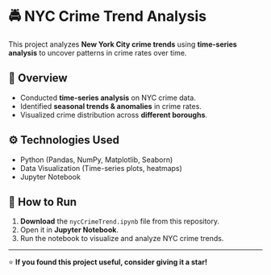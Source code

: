 # 🚔 NYC Crime Trend Analysis  

This project analyzes **New York City crime trends** using **time-series analysis** to uncover patterns in crime rates over time.

## 📌 Overview  
- Conducted **time-series analysis** on NYC crime data.  
- Identified **seasonal trends & anomalies** in crime rates.  
- Visualized crime distribution across **different boroughs**.  

## ⚙️ Technologies Used  
- Python (Pandas, NumPy, Matplotlib, Seaborn)  
- Data Visualization (Time-series plots, heatmaps)  
- Jupyter Notebook  

## 🚀 How to Run  
1. **Download** the `nycCrimeTrend.ipynb` file from this repository.  
2. Open it in **Jupyter Notebook**.  
3. Run the notebook to visualize and analyze NYC crime trends.  

---

⭐ **If you found this project useful, consider giving it a star!**
